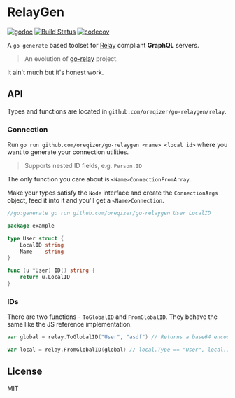 # RelayGen

[![godoc](https://img.shields.io/badge/godoc-reference-blue.svg)](https://godoc.org/github.com/oreqizer/go-relaygen)
[![Build Status](https://travis-ci.org/oreqizer/go-relaygen.svg?branch=master)](https://travis-ci.org/oreqizer/go-relaygen)
[![codecov](https://codecov.io/gh/oreqizer/go-relaygen/branch/master/graph/badge.svg)](https://codecov.io/gh/oreqizer/go-relaygen)

A `go generate` based toolset for [Relay](https://facebook.github.io/relay/docs/en/graphql-server-specification.html) compliant **GraphQL** servers.

> An evolution of [go-relay](https://github.com/oreqizer/go-relay) project.

It ain't much but it's honest work.

## API

Types and functions are located in `github.com/oreqizer/go-relaygen/relay`.

### Connection

Run `go run github.com/oreqizer/go-relaygen <name> <local id>` where you want to generate your connection utilities.

> Supports nested ID fields, e.g. `Person.ID`

The only function you care about is `<Name>ConnectionFromArray`.

Make your types satisfy the `Node` interface and create the `ConnectionArgs` object, feed it into it and you'll get a `<Name>Connection`.

```go
//go:generate go run github.com/oreqizer/go-relaygen User LocalID

package example

type User struct {
	LocalID string
	Name    string
}

func (u *User) ID() string {
	return u.LocalID
}
```

### IDs

There are two functions - `ToGlobalID` and `FromGlobalID`. They behave the same like the JS reference implementation.

```go
var global = relay.ToGlobalID("User", "asdf") // Returns a base64 encoded string

var local = relay.FromGlobalID(global) // local.Type == "User", local.ID == "asdf"
```

## License

MIT
